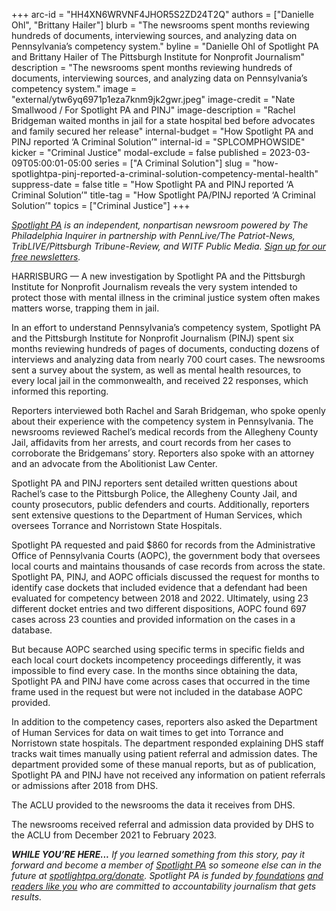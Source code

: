 +++
arc-id = "HH4XN6WRVNF4JHOR5S2ZD24T2Q"
authors = ["Danielle Ohl", "Brittany Hailer"]
blurb = "The newsrooms spent months reviewing hundreds of documents, interviewing sources, and analyzing data on Pennsylvania’s competency system."
byline = "Danielle Ohl of Spotlight PA and Brittany Hailer of The Pittsburgh Institute for Nonprofit Journalism"
description = "The newsrooms spent months reviewing hundreds of documents, interviewing sources, and analyzing data on Pennsylvania’s competency system."
image = "external/ytw6yq6971p1eza7knm9jk2gwr.jpeg"
image-credit = "Nate Smallwood / For Spotlight PA and PINJ"
image-description = "Rachel Bridgeman waited months in jail for a state hospital bed before advocates and family secured her release"
internal-budget = "How Spotlight PA and PINJ reported ‘A Criminal Solution’"
internal-id = "SPLCOMPHOWSIDE"
kicker = "Criminal Justice"
modal-exclude = false
published = 2023-03-09T05:00:01-05:00
series = ["A Criminal Solution"]
slug = "how-spotlightpa-pinj-reported-a-criminal-solution-competency-mental-health"
suppress-date = false
title = "How Spotlight PA and PINJ reported ‘A Criminal Solution’"
title-tag = "How Spotlight PA/PINJ reported ‘A Criminal Solution’"
topics = ["Criminal Justice"]
+++

<a href="https://www.spotlightpa.org/"><i>Spotlight PA</i></a><i> is an independent, nonpartisan newsroom powered by The Philadelphia Inquirer in partnership with PennLive/The Patriot-News, TribLIVE/Pittsburgh Tribune-Review, and WITF Public Media. </i><a href="https://www.spotlightpa.org/newsletters"><i>Sign up for our free newsletters</i></a><i>.</i>

HARRISBURG — A new investigation by Spotlight PA and the Pittsburgh Institute for Nonprofit Journalism reveals the very system intended to protect those with mental illness in the criminal justice system often makes matters worse, trapping them in jail.

In an effort to understand Pennsylvania’s competency system, Spotlight PA and the Pittsburgh Institute for Nonprofit Journalism (PINJ) spent six months reviewing hundreds of pages of documents, conducting dozens of interviews and analyzing data from nearly 700 court cases. The newsrooms sent a survey about the system, as well as mental health resources, to every local jail in the commonwealth, and received 22 responses, which informed this reporting.

Reporters interviewed both Rachel and Sarah Bridgeman, who spoke openly about their experience with the competency system in Pennsylvania. The newsrooms reviewed Rachel’s medical records from the Allegheny County Jail, affidavits from her arrests, and court records from her cases to corroborate the Bridgemans’ story. Reporters also spoke with an attorney and an advocate from the Abolitionist Law Center.

<script src="https://www.spotlightpa.org/embed.js" async></script><div data-spl-embed-version="1" data-spl-src="https://www.spotlightpa.org/embeds/newsletter/"></div>


Spotlight PA and PINJ reporters sent detailed written questions about Rachel’s case to the Pittsburgh Police, the Allegheny County Jail, and county prosecutors, public defenders and courts. Additionally, reporters sent extensive questions to the Department of Human Services, which oversees Torrance and Norristown State Hospitals.

Spotlight PA requested and paid $860 for records from the Administrative Office of Pennsylvania Courts (AOPC), the government body that oversees local courts and maintains thousands of case records from across the state. Spotlight PA, PINJ, and AOPC officials discussed the request for months to identify case dockets that included evidence that a defendant had been evaluated for competency between 2018 and 2022. Ultimately, using 23 different docket entries and two different dispositions, AOPC found 697 cases across 23 counties and provided information on the cases in a database.

<script src="https://www.spotlightpa.org/embed.js" async></script><div data-spl-embed-version="1" data-spl-src="https://www.spotlightpa.org/embeds/donate/"></div>


But because AOPC searched using specific terms in specific fields and each local court dockets incompetency proceedings differently, it was impossible to find every case. In the months since obtaining the data, Spotlight PA and PINJ have come across cases that occurred in the time frame used in the request but were not included in the database AOPC provided.

In addition to the competency cases, reporters also asked the Department of Human Services for data on wait times to get into Torrance and Norristown state hospitals. The department responded explaining DHS staff tracks wait times manually using patient referral and admission dates. The department provided some of these manual reports, but as of publication, Spotlight PA and PINJ have not received any information on patient referrals or admissions after 2018 from DHS.

The ACLU provided to the newsrooms the data it receives from DHS.

The newsrooms received referral and admission data provided by DHS to the ACLU from December 2021 to February 2023.

<i><b>WHILE YOU’RE HERE...</b></i><i> If you learned something from this story, pay it forward and become a member of </i><a href="https://www.spotlightpa.org/"><i>Spotlight PA</i></a><i> so someone else can in the future at </i><a href="http://spotlightpa.org/donate"><i>spotlightpa.org/donate</i></a><i>. Spotlight PA is funded by</i><a href="https://www.spotlightpa.org/support"><i> foundations</i></a><i> </i><a href="https://www.spotlightpa.org/support"><i>and readers like you</i></a><i> who are committed to accountability journalism that gets results.</i>
